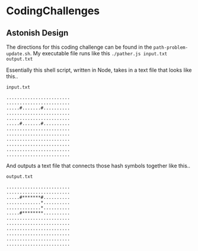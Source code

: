 # CodingChallenges

## Astonish Design
The directions for this coding challenge can be found in the `path-problem-update.sh`.
My executable file runs like this `./pather.js input.txt output.txt`

Essentially this shell script, written in Node, takes in a text file that looks like this..

`input.txt`
```shell
........................
........................
.....#.......#..........
........................
........................
.....#.......#..........
........................
........................
........................
........................
........................
........................
```


And outputs a text file that connects those hash symbols together like this..

`output.txt`
```shell
........................
........................
.....#*******#..........
.............*..........
.............*..........
.....#********..........
........................
........................
........................
........................
........................
........................
```
